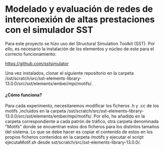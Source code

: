 # Modelado y evaluación de redes de interconexión de altas prestaciones con el simulador SST

Para este proyecto se hizo uso del Structural Simulation Toolkit (SST). Por ello, es necesario la instalación de los elementos y núcleo de este para el correcto funcionamiento:

https://github.com/sstsimulator

Una vez instalados, clonar el siguiente repositorio en la carpeta /sst/scratch/src/sst-elements-library-13.0.0/src/sst/elements/ember/mpi/motifs/.

#### ¿Cómo funciona?

Para cada experimento, necesitaremos modificar los ficheros .h y .cc de los motifs ,incluidos en la carpeta /sst/scratch/src/sst-elements-library-13.0.0/src/sst/elements/ember/mpi/motifs/. Por ello, he añadido en la carpeta correspondiente a cada patrón de tráfico, otra carpeta denominada "Motifs" donde se encuentran estos dos ficheros para los distintos tamaños del sistema. Lo que se debe hacer es copiar el contenido de estos en los propios ficheros contenidos en la carpeta /motifs y ejecutar el script ejecutaMotif.sh desde sst/scratch/src/sst-elements-library-13.0.0/.
